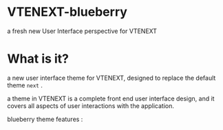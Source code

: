 # VTENEXT-blueberry
a fresh new User Interface perspective for VTENEXT

<h1>What is it?</h1>
a new user interface theme for VTENEXT, designed to replace the default theme <code>next</code> .

a theme in VTENEXT is a complete front end user interface design, and it covers all aspects of user interactions with the application.

blueberry theme features :



